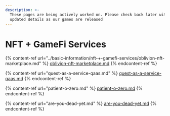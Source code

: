 ```yaml
---
description: >-
  These pages are being actively worked on. Please check back later with more
  updated details as our games are released
---
```


# NFT + GameFi Services

{% content-ref url="../basic-information/nft-+-gamefi-services/oblivion-nft-marketplace.md" %}
[oblivion-nft-marketplace.md](../basic-information/nft-+-gamefi-services/oblivion-nft-marketplace.md)
{% endcontent-ref %}

{% content-ref url="quest-as-a-service-qaas.md" %}
[quest-as-a-service-qaas.md](quest-as-a-service-qaas.md)
{% endcontent-ref %}

{% content-ref url="patient-o-zero.md" %}
[patient-o-zero.md](patient-o-zero.md)
{% endcontent-ref %}

{% content-ref url="are-you-dead-yet.md" %}
[are-you-dead-yet.md](are-you-dead-yet.md)
{% endcontent-ref %}
